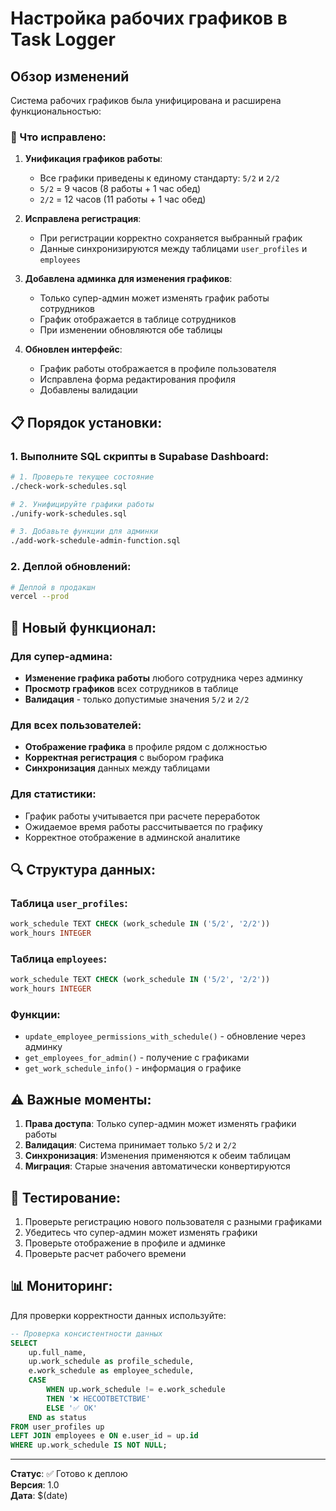# Настройка рабочих графиков в Task Logger

## Обзор изменений

Система рабочих графиков была унифицирована и расширена функциональностью:

### 🔧 Что исправлено:

1. **Унификация графиков работы**:
   - Все графики приведены к единому стандарту: `5/2` и `2/2`
   - `5/2` = 9 часов (8 работы + 1 час обед)
   - `2/2` = 12 часов (11 работы + 1 час обед)

2. **Исправлена регистрация**:
   - При регистрации корректно сохраняется выбранный график
   - Данные синхронизируются между таблицами `user_profiles` и `employees`

3. **Добавлена админка для изменения графиков**:
   - Только супер-админ может изменять график работы сотрудников
   - График отображается в таблице сотрудников
   - При изменении обновляются обе таблицы

4. **Обновлен интерфейс**:
   - График работы отображается в профиле пользователя
   - Исправлена форма редактирования профиля
   - Добавлены валидации

## 📋 Порядок установки:

### 1. Выполните SQL скрипты в Supabase Dashboard:

```bash
# 1. Проверьте текущее состояние
./check-work-schedules.sql

# 2. Унифицируйте графики работы
./unify-work-schedules.sql

# 3. Добавьте функции для админки
./add-work-schedule-admin-function.sql
```

### 2. Деплой обновлений:

```bash
# Деплой в продакшн
vercel --prod
```

## 🎯 Новый функционал:

### Для супер-админа:
- **Изменение графика работы** любого сотрудника через админку
- **Просмотр графиков** всех сотрудников в таблице
- **Валидация** - только допустимые значения `5/2` и `2/2`

### Для всех пользователей:
- **Отображение графика** в профиле рядом с должностью
- **Корректная регистрация** с выбором графика
- **Синхронизация** данных между таблицами

### Для статистики:
- График работы учитывается при расчете переработок
- Ожидаемое время работы рассчитывается по графику
- Корректное отображение в админской аналитике

## 🔍 Структура данных:

### Таблица `user_profiles`:
```sql
work_schedule TEXT CHECK (work_schedule IN ('5/2', '2/2'))
work_hours INTEGER
```

### Таблица `employees`:
```sql
work_schedule TEXT CHECK (work_schedule IN ('5/2', '2/2'))
work_hours INTEGER
```

### Функции:
- `update_employee_permissions_with_schedule()` - обновление через админку
- `get_employees_for_admin()` - получение с графиками
- `get_work_schedule_info()` - информация о графике

## ⚠️ Важные моменты:

1. **Права доступа**: Только супер-админ может изменять графики работы
2. **Валидация**: Система принимает только `5/2` и `2/2`
3. **Синхронизация**: Изменения применяются к обеим таблицам
4. **Миграция**: Старые значения автоматически конвертируются

## 🧪 Тестирование:

1. Проверьте регистрацию нового пользователя с разными графиками
2. Убедитесь что супер-админ может изменять графики
3. Проверьте отображение в профиле и админке
4. Проверьте расчет рабочего времени

## 📊 Мониторинг:

Для проверки корректности данных используйте:

```sql
-- Проверка консистентности данных
SELECT 
    up.full_name,
    up.work_schedule as profile_schedule,
    e.work_schedule as employee_schedule,
    CASE 
        WHEN up.work_schedule != e.work_schedule 
        THEN '❌ НЕСООТВЕТСТВИЕ' 
        ELSE '✅ ОК' 
    END as status
FROM user_profiles up
LEFT JOIN employees e ON e.user_id = up.id
WHERE up.work_schedule IS NOT NULL;
```

---

**Статус**: ✅ Готово к деплою  
**Версия**: 1.0  
**Дата**: $(date) 